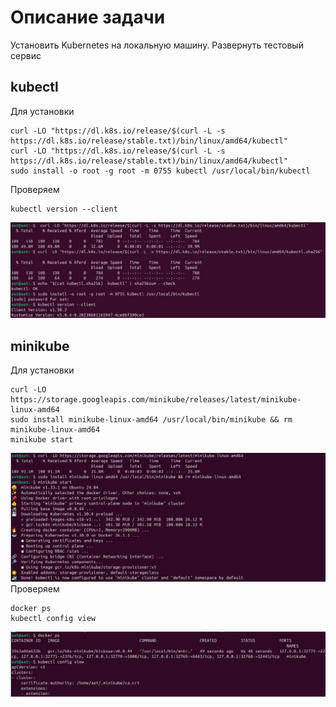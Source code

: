 # Описание задачи

Установить Kubernetes на локальную машину. Развернуть тестовый сервис

## kubectl
Для установки
```
curl -LO "https://dl.k8s.io/release/$(curl -L -s https://dl.k8s.io/release/stable.txt)/bin/linux/amd64/kubectl"
curl -LO "https://dl.k8s.io/release/$(curl -L -s https://dl.k8s.io/release/stable.txt)/bin/linux/amd64/kubectl"
sudo install -o root -g root -m 0755 kubectl /usr/local/bin/kubectl
```
Проверяем
```
kubectl version --client
```
![img](./img/inst_kubectl.jpeg)

## minikube

Для установки
```
curl -LO https://storage.googleapis.com/minikube/releases/latest/minikube-linux-amd64
sudo install minikube-linux-amd64 /usr/local/bin/minikube && rm minikube-linux-amd64
minikube start
```
![img](./img/inst_minikube.jpeg)
Проверяем
```
docker ps
kubectl config view
```
![img](./img/ver_kubectl.jpeg)

